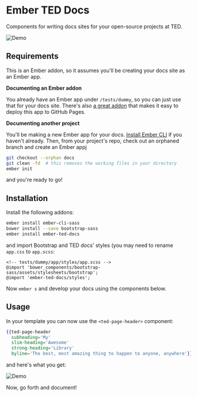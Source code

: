 # Ember TED Docs

Components for writing docs sites for your open-source projects at TED.

![Demo](https://cloud.githubusercontent.com/assets/2922250/9823883/1663a7c6-5897-11e5-9aeb-ebe94155facf.png)

## Requirements

This is an Ember addon, so it assumes you'll be creating your docs site as an Ember app.

**Documenting an Ember addon**

You already have an Ember app under `/tests/dummy`, so you can just use that for your docs site. There's also [a great addon](https://github.com/poetic/ember-cli-github-pages) that makes it easy to deploy this app to GitHub Pages.

**Documenting another project**

You'll be making a new Ember app for your docs. [Install Ember CLI](http://www.ember-cli.com) if you haven't already. Then, from your project's repo, check out an orphaned branch and create an Ember appj

```sh
git checkout --orphan docs
git clean -fd  # this removes the working files in your directory
ember init
```

and you're ready to go!

## Installation

Install the following addons:

```sh
ember install ember-cli-sass
bower install --save bootstrap-sass
ember install ember-ted-docs
```

and import Bootstrap and TED docs' styles (you may need to rename `app.css` to `app.scss`: 

```
<!-- tests/dummy/app/styles/app.scss -->
@import 'bower_components/bootstrap-sass/assets/stylesheets/bootstrap';
@import 'ember-ted-docs/styles';
```

Now `ember s` and develop your docs using the components below.

## Usage

In your template you can now use the `<ted-page-header>` component:

```hbs
{{ted-page-header
  subheading='My'
  slim-heading='Awesome'
  strong-heading='Library'
  byline='The best, most amazing thing to happen to anyone, anywhere'}}
```

and here's what you get:

![Demo](https://cloud.githubusercontent.com/assets/2922250/9823883/1663a7c6-5897-11e5-9aeb-ebe94155facf.png)

Now, go forth and document!
